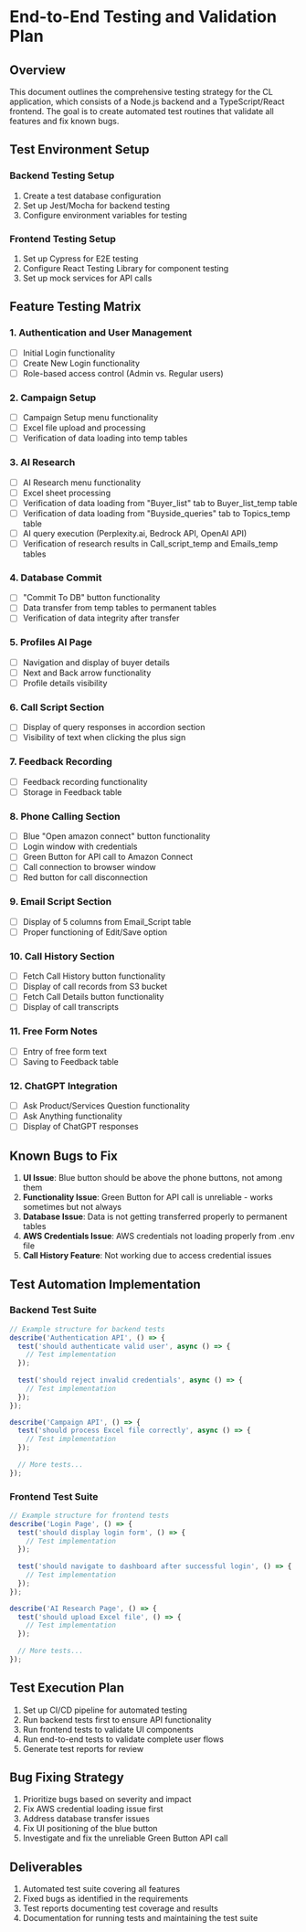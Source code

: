 # End-to-End Testing and Validation Plan

## Overview
This document outlines the comprehensive testing strategy for the CL application, which consists of a Node.js backend and a TypeScript/React frontend. The goal is to create automated test routines that validate all features and fix known bugs.

## Test Environment Setup

### Backend Testing Setup
1. Create a test database configuration
2. Set up Jest/Mocha for backend testing
3. Configure environment variables for testing

### Frontend Testing Setup
1. Set up Cypress for E2E testing
2. Configure React Testing Library for component testing
3. Set up mock services for API calls

## Feature Testing Matrix

### 1. Authentication and User Management
- [ ] Initial Login functionality
- [ ] Create New Login functionality
- [ ] Role-based access control (Admin vs. Regular users)

### 2. Campaign Setup
- [ ] Campaign Setup menu functionality
- [ ] Excel file upload and processing
- [ ] Verification of data loading into temp tables

### 3. AI Research
- [ ] AI Research menu functionality
- [ ] Excel sheet processing
- [ ] Verification of data loading from "Buyer_list" tab to Buyer_list_temp table
- [ ] Verification of data loading from "Buyside_queries" tab to Topics_temp table
- [ ] AI query execution (Perplexity.ai, Bedrock API, OpenAI API)
- [ ] Verification of research results in Call_script_temp and Emails_temp tables

### 4. Database Commit
- [ ] "Commit To DB" button functionality
- [ ] Data transfer from temp tables to permanent tables
- [ ] Verification of data integrity after transfer

### 5. Profiles AI Page
- [ ] Navigation and display of buyer details
- [ ] Next and Back arrow functionality
- [ ] Profile details visibility

### 6. Call Script Section
- [ ] Display of query responses in accordion section
- [ ] Visibility of text when clicking the plus sign

### 7. Feedback Recording
- [ ] Feedback recording functionality
- [ ] Storage in Feedback table

### 8. Phone Calling Section
- [ ] Blue "Open amazon connect" button functionality
- [ ] Login window with credentials
- [ ] Green Button for API call to Amazon Connect
- [ ] Call connection to browser window
- [ ] Red button for call disconnection

### 9. Email Script Section
- [ ] Display of 5 columns from Email_Script table
- [ ] Proper functioning of Edit/Save option

### 10. Call History Section
- [ ] Fetch Call History button functionality
- [ ] Display of call records from S3 bucket
- [ ] Fetch Call Details button functionality
- [ ] Display of call transcripts

### 11. Free Form Notes
- [ ] Entry of free form text
- [ ] Saving to Feedback table

### 12. ChatGPT Integration
- [ ] Ask Product/Services Question functionality
- [ ] Ask Anything functionality
- [ ] Display of ChatGPT responses

## Known Bugs to Fix

1. **UI Issue**: Blue button should be above the phone buttons, not among them
2. **Functionality Issue**: Green Button for API call is unreliable - works sometimes but not always
3. **Database Issue**: Data is not getting transferred properly to permanent tables
4. **AWS Credentials Issue**: AWS credentials not loading properly from .env file
5. **Call History Feature**: Not working due to access credential issues

## Test Automation Implementation

### Backend Test Suite
```typescript
// Example structure for backend tests
describe('Authentication API', () => {
  test('should authenticate valid user', async () => {
    // Test implementation
  });
  
  test('should reject invalid credentials', async () => {
    // Test implementation
  });
});

describe('Campaign API', () => {
  test('should process Excel file correctly', async () => {
    // Test implementation
  });
  
  // More tests...
});
```

### Frontend Test Suite
```typescript
// Example structure for frontend tests
describe('Login Page', () => {
  test('should display login form', () => {
    // Test implementation
  });
  
  test('should navigate to dashboard after successful login', () => {
    // Test implementation
  });
});

describe('AI Research Page', () => {
  test('should upload Excel file', () => {
    // Test implementation
  });
  
  // More tests...
});
```

## Test Execution Plan

1. Set up CI/CD pipeline for automated testing
2. Run backend tests first to ensure API functionality
3. Run frontend tests to validate UI components
4. Run end-to-end tests to validate complete user flows
5. Generate test reports for review

## Bug Fixing Strategy

1. Prioritize bugs based on severity and impact
2. Fix AWS credential loading issue first
3. Address database transfer issues
4. Fix UI positioning of the blue button
5. Investigate and fix the unreliable Green Button API call

## Deliverables

1. Automated test suite covering all features
2. Fixed bugs as identified in the requirements
3. Test reports documenting test coverage and results
4. Documentation for running tests and maintaining the test suite 